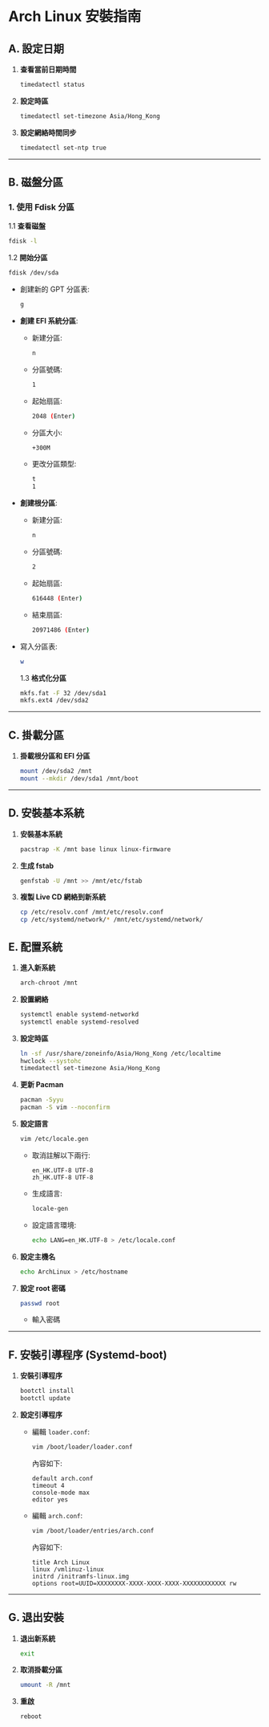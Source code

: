 # Arch Linux 安裝指南

## A. 設定日期

1. **查看當前日期時間**

   ```bash
   timedatectl status
   ```

2. **設定時區**

   ```bash
   timedatectl set-timezone Asia/Hong_Kong
   ```

3. **設定網絡時間同步**
   ```bash
   timedatectl set-ntp true
   ```

---

## B. 磁盤分區

### 1. 使用 Fdisk 分區

1.1 **查看磁盤**

```bash
fdisk -l
```

1.2 **開始分區**

```bash
fdisk /dev/sda
```

- 創建新的 GPT 分區表:
  ```bash
  g
  ```
- **創建 EFI 系統分區**:

  - 新建分區:
    ```bash
    n
    ```
  - 分區號碼:
    ```bash
    1
    ```
  - 起始扇區:
    ```bash
    2048 (Enter)
    ```
  - 分區大小:
    ```bash
    +300M
    ```
  - 更改分區類型:
    ```bash
    t
    1
    ```

- **創建根分區**:

  - 新建分區:
    ```bash
    n
    ```
  - 分區號碼:
    ```bash
    2
    ```
  - 起始扇區:
    ```bash
    616448 (Enter)
    ```
  - 結束扇區:
    ```bash
    20971486 (Enter)
    ```

- 寫入分區表:

  ```bash
  w
  ```

  1.3 **格式化分區**

  ```bash
  mkfs.fat -F 32 /dev/sda1
  mkfs.ext4 /dev/sda2
  ```

---

## C. 掛載分區

1. **掛載根分區和 EFI 分區**
   ```bash
   mount /dev/sda2 /mnt
   mount --mkdir /dev/sda1 /mnt/boot
   ```

---

## D. 安裝基本系統

1. **安裝基本系統**
   ```bash
   pacstrap -K /mnt base linux linux-firmware
   ```

2. **生成 fstab**
   ```bash
   genfstab -U /mnt >> /mnt/etc/fstab
   ```

3. **複製 Live CD 網絡到新系統**
   ```bash
   cp /etc/resolv.conf /mnt/etc/resolv.conf
   cp /etc/systemd/network/* /mnt/etc/systemd/network/
   ```

## E. 配置系統

1. **進入新系統**

   ```bash
   arch-chroot /mnt
   ```

2. **設置網絡**
   
   ```bash
   systemctl enable systemd-networkd
   systemctl enable systemd-resolved
   ```

3. **設定時區**

   ```bash
   ln -sf /usr/share/zoneinfo/Asia/Hong_Kong /etc/localtime
   hwclock --systohc
   timedatectl set-timezone Asia/Hong_Kong
   ```

4. **更新 Pacman**

   ```bash
   pacman -Syyu
   pacman -S vim --noconfirm
   ```

5. **設定語言**

   ```bash
   vim /etc/locale.gen
   ```

   - 取消註解以下兩行:
     ```
     en_HK.UTF-8 UTF-8
     zh_HK.UTF-8 UTF-8
     ```
   - 生成語言:
     ```bash
     locale-gen
     ```
   - 設定語言環境:
     ```bash
     echo LANG=en_HK.UTF-8 > /etc/locale.conf
     ```

6. **設定主機名**

   ```bash
   echo ArchLinux > /etc/hostname
   ```

7. **設定 root 密碼**
   ```bash
   passwd root
   ```
   - 輸入密碼

---

## F. 安裝引導程序 (Systemd-boot)

1. **安裝引導程序**

   ```bash
   bootctl install
   bootctl update
   ```

2. **設定引導程序**

   - 編輯 `loader.conf`:

     ```bash
     vim /boot/loader/loader.conf
     ```

     內容如下:

     ```
     default arch.conf
     timeout 4
     console-mode max
     editor yes
     ```

   - 編輯 `arch.conf`:
     ```bash
     vim /boot/loader/entries/arch.conf
     ```
     內容如下:
     ```
     title Arch Linux
     linux /vmlinuz-linux
     initrd /initramfs-linux.img
     options root=UUID=XXXXXXXX-XXXX-XXXX-XXXX-XXXXXXXXXXXX rw
     ```

---

## G. 退出安裝

1. **退出新系統**

   ```bash
   exit
   ```

2. **取消掛載分區**

   ```bash
   umount -R /mnt
   ```

3. **重啟**
   ```bash
   reboot
   ```
